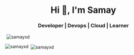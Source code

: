 <h1 align="center">Hi 👋, I'm Samay</h1>
<h3 align="center">Developer | Devops | Cloud | Learner</h3>

<p>&nbsp;<img align="center" src="https://github-readme-stats.vercel.app/api?username=samayxd&show_icons=true&theme=dark&locale=en" alt="samayxd" /></p>

<p><img align="left" src="https://github-readme-stats.vercel.app/api/top-langs?username=samayxd&show_icons=true&theme=dark&locale=en&layout=compact" alt="samayxd" /></p>

<p>&nbsp;<img align="center" src="https://github-readme-streak-stats.herokuapp.com/?user=samayxd&theme=dark" alt="samayxd" /></p>

